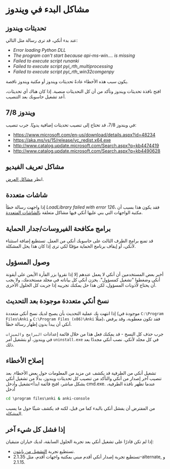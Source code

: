 # مشاكل البدء في ويندوز

<!-- toc -->

## تحديثات ويندوز

عند بدء أنكي، قد ترى رسالة مثل التالي:

- *Error loading Python DLL*
- *The program can't start because api-ms-win.... is missing*
- *Failed to execute script runanki*
- *Failed to execute script pyi_rth_multiprocessing*
- *Failed to execute script pyi_rth_win32comgenpy*

يكون سبب هذه الأخطاء عادةً تحديثات ويندوز أو مكتبة ويندوز ناقصة.

افتح نافذة تحديثات ويندوز وتأكد من أن كل التحديثات منصبة.
إذا كان هناك أي تحديثات، أعد تشغيل حاسوبك بعد التنصيب.

## ويندوز 7/8

في ويندوز 7/8، قد تحتاج إلى تنصيب تحديثات إضافية يدويًا. جرب تنصيب:

- <https://www.microsoft.com/en-us/download/details.aspx?id=48234>
- <https://aka.ms/vs/15/release/vc_redist.x64.exe>
- <http://www.catalog.update.microsoft.com/Search.aspx?q=kb4474419>
- <http://www.catalog.update.microsoft.com/Search.aspx?q=kb4490628>

## مشاكل تعريف الفيديو

انظر [مشاكل العرض](./display-issues.md).

## شاشات متعددة

إذا واجهت رسالة خطأ *LoadLibrary failed with error 126*، فقد يكون هذا بسبب أن
مكتبة الواجهات التي بني عليها أنكي فيها مشاكل متعلقة
[بالشاشات المتعددة](https://forums.ankiweb.net/t/error-126-on-open-anki-desktop/13967).

## برامج مكافحة الفيروسات/جدار الحماية

قد تمنع برامج الطرف الثالث على حاسوبك أنكي من العمل. تستطيع إضافة استثناء لأنكي،
أو إيقاف برنامج الحماية مؤقتًا لكي ترى إذا كان هذا يحل المشكلة.

## وصول المسؤول

أخبر بعض المستخدمين أن أنكي لا يعمل عندهم إلا إذا نقروا بزر الفأرة الأيمن على أيقونة
أنكي وضغطوا "تشغيل كمسؤول". يخزن أنكي كل بياناته في مجلد مستخدمك، ولا يجب أن يحتاج
لأذونات المسؤول، لكن هذا حل يمكنك تجريبه إذا جربت كل الحلول الأخرى.

## نسخ أنكي متعددة موجودة بعد التحديث

إذا انتهت بك عملية التحديث بأن يصبح لديك نسخ أنكي متعددة (موجودة في `C:\Program Files\Anki`
و `C:\Program Files (x86)\Anki` مثلًا)، فقد تكون معطوبة، وقد يرفض أنكي أن يبدأ بدون إظهار رسالة خطأ.

جرب حذف كل النسخ - قد يمكنك فعل هذا من خلال قائمة إعدادات `البرامج والميزات` في ويندوز،
أو بتشغيل أمر `uninstall.exe` في كل مجلد لأنكي. نصب أنكي مجددًا بعد ذلك.

## إصلاح الأخطاء

تشغيل أنكي من الطرفية قد يكشف عن مزيد من المعلومات حول بعض الأخطاء.
بعد تنصيب آخر إصدار من أنكي والتأكد من تنصيب كل تحديثات ويندوز، بدلًا من تشغيل
أنكي بشكل مباشر، افتح قائمة ابدأ>تشغيل وأدخل cmd.exe. عندما تظهر نافذة الطرفية، أدخل

```bat
cd \program files\anki & anki-console
```

من المفترض أن يفشل أنكي بالبدء كما من قبل، لكنه قد يكشف شيئًا حول ما يسبب المشكلة.

## إذا فشل كل شيء آخر

إذا لم تكن قادرًا على تشغيل أنكي بعد تجربة الحلول السابقة، لديك خياران متبقيان:

- تستطيع تجربة [التشغيل من بايثون](https://faqs.ankiweb.net/running-from-python.html).
- تستطيع تجربة إصدار أنكي أقدم مبني بمكتبة واجهات أقدم، مثل 2.1.35-alternate, و 2.1.15.
